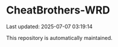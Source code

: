 # CheatBrothers-WRD

Last updated: 2025-07-07 03:19:14

This repository is automatically maintained.
